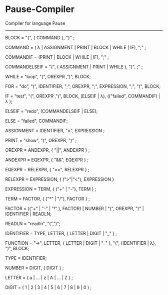# Pause-Compiler
Compiler for language Pause

---

BLOCK = "{", { COMMAND }, "}" ; 

COMMAND = ( λ | ASSIGNMENT | PRINT | BLOCK | WHILE | IF), ";" ;

COMMANDIF = (PRINT | BLOCK | WHILE | IF), ";" ;

COMMANDELSEIF = "{", ( ASSIGNMENT | PRINT | WHILE ), "}", ;" ;

WHILE = "loop", "(", OREXPR ,")", BLOCK;

FOR = "do", "(", IDENTIFIER, ";", OREXPR, ";", EXPRESSION, ";", ")", BLOCK;

IF = "test", "(", OREXPR ,")", BLOCK, (ELSEIF | λ), (("failed", COMMANDIF) | λ );

ELSEIF = "redo", (COMMANDELSEIF | ELSE);

ELSE = "failed", COMMANDIF;

ASSIGNMENT = IDENTIFIER, "=", EXPRESSION ; 

PRINT = "show", "(", OREXPR, ")" ; 

OREXPR = ANDEXPR, { "||", ANDEXPR } ;

ANDEXPR = EQEXPR, { "&&", EQEXPR } ;

EQEXPR = RELEXPR, { "==", RELEXPR } ;

RELEXPR = EXPRESSION, { (">"|"<"),  EXPRESSION }

EXPRESSION = TERM, { ("+" | "-"), TERM } ; 

TERM = FACTOR, { ("*" | "/"), FACTOR } ; 

FACTOR = (("+" | "-" | "!" ), FACTOR) | NUMBER | "(", OREXPR,  ")" | IDENTIFIER | READLN;

READLN = "readln", "(",")";

IDENTIFIER = TYPE, LETTER, { LETTER | DIGIT | "_" } ; 

FUNCTION = "=>", LETTER, { LETTER | DIGIT | "_" }, "(", {IDENTIFIER | λ}, ")", BLOCK;

TYPE = IDENTIFIER;

NUMBER = DIGIT, { DIGIT } ; 

LETTER = ( a | ... | z | A | ... | Z ) ; 

DIGIT = ( 1 | 2 | 3 | 4 | 5 | 6 | 7 | 8 | 9 | 0 ) ;
